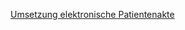 [Umsetzung elektronische Patientenakte](https://www.dkgev.de/fileadmin/default/Mediapool/2_Themen/2.1_Digitalisierung_Daten/2.1.5._Telematik-Infrastruktur/Umsetzungshinweise_zur_elektronischen_Patientenakte__ePA__im_Krankenhaus....pdf)
